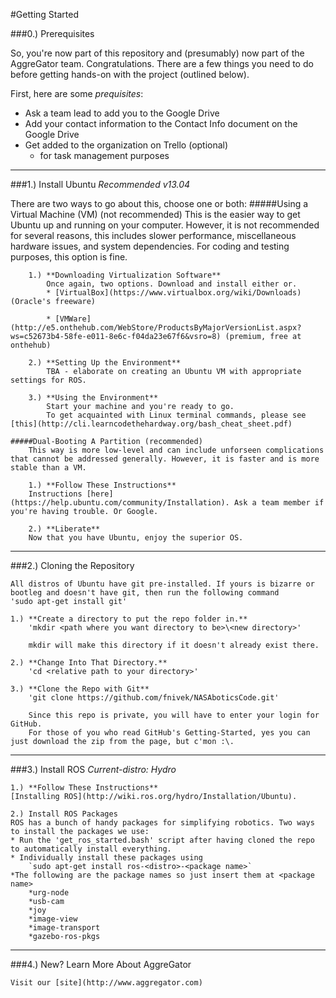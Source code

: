 #Getting Started

###0.) Prerequisites

So, you're now part of this repository and (presumably) now part of the AggreGator team. Congratulations. There are a few things you need to do before getting hands-on with the project (outlined below).

First, here are some *prequisites*:
  * Ask a team lead to add you to the Google Drive 
  * Add your contact information to the Contact Info document on the Google Drive
  * Get added to the organization on Trello (optional)
    * for task management purposes

----------------------------------------------------------
###1.) Install Ubuntu
*Recommended v13.04*

There are two ways to go about this, choose one or both:
	#####Using a Virtual Machine (VM) (not recommended)
		This is the easier way to get Ubuntu up and running on your computer. However, it is not recommended for several reasons, this includes slower performance, miscellaneous hardware issues, and system dependencies. For coding and testing purposes, this option is fine.

		1.) **Downloading Virtualization Software**
			Once again, two options. Download and install either or.
			* [VirtualBox](https://www.virtualbox.org/wiki/Downloads) (Oracle's freeware)

			* [VMWare](http://e5.onthehub.com/WebStore/ProductsByMajorVersionList.aspx?ws=c52673b4-58fe-e011-8e6c-f04da23e67f6&vsro=8) (premium, free at onthehub)

		2.) **Setting Up the Environment**
			TBA - elaborate on creating an Ubuntu VM with appropriate settings for ROS.

		3.) **Using the Environment**
			Start your machine and you're ready to go.
			To get acquainted with Linux terminal commands, please see [this](http://cli.learncodethehardway.org/bash_cheat_sheet.pdf)

	#####Dual-Booting A Partition (recommended)
		This way is more low-level and can include unforseen complications that cannot be addressed generally. However, it is faster and is more stable than a VM.

		1.) **Follow These Instructions**
		Instructions [here](https://help.ubuntu.com/community/Installation). Ask a team member if you're having trouble. Or Google.

		2.) **Liberate**
		Now that you have Ubuntu, enjoy the superior OS.

----------------------------------------------------------
###2.) Cloning the Repository
	
	All distros of Ubuntu have git pre-installed. If yours is bizarre or bootleg and doesn't have git, then run the following command
	'sudo apt-get install git'

	1.) **Create a directory to put the repo folder in.**
		'mkdir <path where you want directory to be>\<new directory>'

		mkdir will make this directory if it doesn't already exist there.

	2.) **Change Into That Directory.**
		'cd <relative path to your directory>'

	3.) **Clone the Repo with Git**
		'git clone https://github.com/fnivek/NASAboticsCode.git'

		Since this repo is private, you will have to enter your login for GitHub.
		For those of you who read GitHub's Getting-Started, yes you can just download the zip from the page, but c'mon :\.

----------------------------------------------------------
###3.) Install ROS
	*Current-distro: Hydro*

	1.) **Follow These Instructions**
	[Installing ROS](http://wiki.ros.org/hydro/Installation/Ubuntu). 

	2.) Install ROS Packages
	ROS has a bunch of handy packages for simplifying robotics. Two ways to install the packages we use:
	* Run the 'get_ros_started.bash' script after having cloned the repo to automatically install everything.
	* Individually install these packages using
		`sudo apt-get install ros-<distro>-<package name>`
	*The following are the package names so just insert them at <package name>
		*urg-node 
		*usb-cam
		*joy
		*image-view
		*image-transport
		*gazebo-ros-pkgs

----------------------------------------------------------
###4.) New? Learn More About AggreGator
	
	Visit our [site](http://www.aggregator.com)

